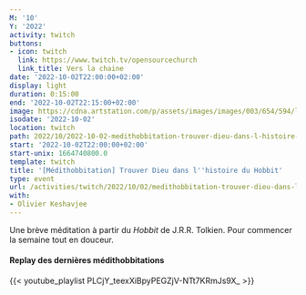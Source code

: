 ```yaml
---
M: '10'
Y: '2022'
activity: twitch
buttons:
- icon: twitch
  link: https://www.twitch.tv/opensourcechurch
  link_title: Vers la chaine
date: '2022-10-02T22:00:00+02:00'
display: light
duration: 0:15:00
end: '2022-10-02T22:15:00+02:00'
image: https://cdna.artstation.com/p/assets/images/images/003/654/594/large/sam-robberechts-finalrender1.jpg
isodate: '2022-10-02'
location: twitch
path: 2022/10/2022-10-02-medithobbitation-trouver-dieu-dans-l-histoire-du-hobbit.md
start: '2022-10-02T22:00:00+02:00'
start-unix: 1664740800.0
template: twitch
title: '[Médithobbitation] Trouver Dieu dans l''histoire du Hobbit'
type: event
url: /activities/twitch/2022/10/02/medithobbitation-trouver-dieu-dans-l-histoire-du-hobbit
with:
- Olivier Keshavjee
---
```

Une brève méditation à partir du *Hobbit* de J.R.R. Tolkien. Pour commencer la semaine tout en douceur.



#### Replay des dernières médithobbitations

{{< youtube_playlist PLCjY_teexXiBpyPEGZjV-NTt7KRmJs9X_ >}}